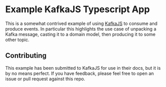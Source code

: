 # Example KafkaJS Typescript App
This is a somewhat contrived example of using [KafkaJS](https://kafka.js.org/) to consume and produce events.
In particular this highlights the use case of unpacking a Kafka message, casting it to a domain model, then producing
it to some other topic.

## Contributing
This example has been submitted to KafkaJS for use in their docs, but it is by no means perfect. If you have feedback,
please feel free to open an issue or pull request against this repo.
